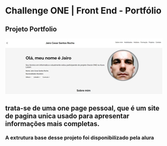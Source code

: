 # Challenge ONE | Front End - Portfólio

## Projeto Portfolio


<p align="center" >
     <img width="600" heigth="600" src="https://github.com/Jairo-GitHub-Principal/Oracle_One_Challange_portfolio/blob/master/assets/img_readm_git.png?raw=true">
</p>

## trata-se de uma one page pessoal, que é um site de pagina unica usado para apresentar informações mais completas.

### A extrutura base desse projeto foi disponibilizado pela alura





